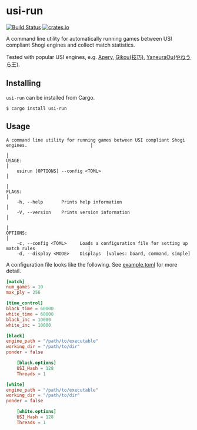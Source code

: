 # usi-run

[![Build Status](https://travis-ci.org/nozaq/usi-run.svg?branch=master)](https://travis-ci.org/nozaq/usi-run)
[![crates.io](https://img.shields.io/crates/v/usi-run.svg)](https://crates.io/crates/usi-run)

A command line utility for automatically running games between USI compliant Shogi engines and collect match statistics.

Tested with popular USI engines, e.g. [Apery](https://github.com/HiraokaTakuya/apery), [Gikou(技巧)](https://github.com/gikou-official/Gikou), [YaneuraOu(やねうら王)](https://github.com/yaneurao/YaneuraOu).

## Installing

`usi-run` can be installed from Cargo.

```
$ cargo install usi-run
```

## Usage

```
A command line utility for running games between USI compliant Shogi engines.                        │
                                                                                                     │
USAGE:                                                                                               │
    usirun [OPTIONS] --config <TOML>                                                                 │
                                                                                                     │
FLAGS:                                                                                               │
    -h, --help       Prints help information                                                         │
    -V, --version    Prints version information                                                      │
                                                                                                     │
OPTIONS:                                                                                             │
    -c, --config <TOML>     Loads a configuration file for setting up match rules                    │
    -d, --display <MODE>    Displays  [values: board, command, simple]
```

A configuration file looks like the following. See [example.toml](https://github.com/nozaq/usi-run/blob/master/example.toml) for more detail.
```toml
[match]
num_games = 10
max_ply = 256

[time_control]
black_time = 60000
white_time = 60000
black_inc = 10000
white_inc = 10000

[black]
engine_path = "/path/to/executable"
working_dir = "/path/to/dir"
ponder = false

    [black.options]
    USI_Hash = 128
    Threads = 1

[white]
engine_path = "/path/to/executable"
working_dir = "/path/to/dir"
ponder = false

    [white.options]
    USI_Hash = 128
    Threads = 1
```
